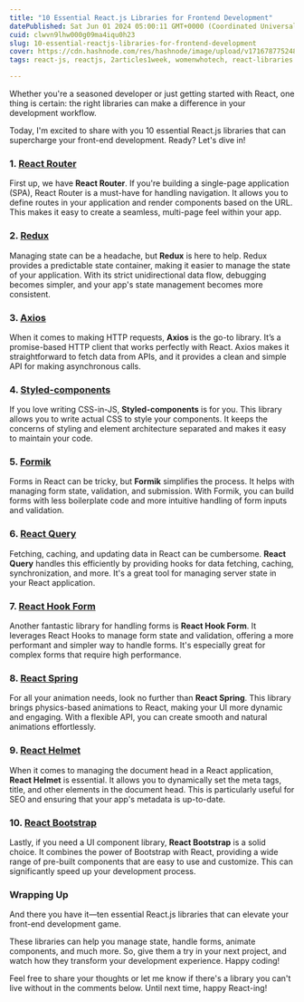 ```yaml
---
title: "10 Essential React.js Libraries for Frontend Development"
datePublished: Sat Jun 01 2024 05:00:11 GMT+0000 (Coordinated Universal Time)
cuid: clwvn9lhw000g09ma4iqu0h23
slug: 10-essential-reactjs-libraries-for-frontend-development
cover: https://cdn.hashnode.com/res/hashnode/image/upload/v1716787752486/ee3c71b0-11f7-422a-9e22-522a0706c296.png
tags: react-js, reactjs, 2articles1week, womenwhotech, react-libraries

---
```


Whether you're a seasoned developer or just getting started with React, one thing is certain: the right libraries can make a difference in your development workflow.

Today, I'm excited to share with you 10 essential React.js libraries that can supercharge your front-end development. Ready? Let's dive in!

### 1\. [**React Router**](https://reactrouter.com/)

First up, we have **React Router**. If you're building a single-page application (SPA), React Router is a must-have for handling navigation. It allows you to define routes in your application and render components based on the URL. This makes it easy to create a seamless, multi-page feel within your app.

### 2\. [**Redux**](https://redux.js.org/)

Managing state can be a headache, but **Redux** is here to help. Redux provides a predictable state container, making it easier to manage the state of your application. With its strict unidirectional data flow, debugging becomes simpler, and your app's state management becomes more consistent.

### 3\. [**Axios**](https://axios-http.com/docs/intro)

When it comes to making HTTP requests, **Axios** is the go-to library. It’s a promise-based HTTP client that works perfectly with React. Axios makes it straightforward to fetch data from APIs, and it provides a clean and simple API for making asynchronous calls.

### 4\. [**Styled-components**](https://www.styled-components.com/)

If you love writing CSS-in-JS, **Styled-components** is for you. This library allows you to write actual CSS to style your components. It keeps the concerns of styling and element architecture separated and makes it easy to maintain your code.

### 5\. [**Formik**](https://formik.org/)

Forms in React can be tricky, but **Formik** simplifies the process. It helps with managing form state, validation, and submission. With Formik, you can build forms with less boilerplate code and more intuitive handling of form inputs and validation.

### 6\. [**React Query**](https://www.npmjs.com/package/react-query)

Fetching, caching, and updating data in React can be cumbersome. **React Query** handles this efficiently by providing hooks for data fetching, caching, synchronization, and more. It's a great tool for managing server state in your React application.

### 7\. [**React Hook Form**](https://react-hook-form.com/)

Another fantastic library for handling forms is **React Hook Form**. It leverages React Hooks to manage form state and validation, offering a more performant and simpler way to handle forms. It's especially great for complex forms that require high performance.

### 8\. [**React Spring**](https://www.react-spring.dev/)

For all your animation needs, look no further than **React Spring**. This library brings physics-based animations to React, making your UI more dynamic and engaging. With a flexible API, you can create smooth and natural animations effortlessly.

### 9\. [**React Helmet**](https://www.npmjs.com/package/react-helmet)

When it comes to managing the document head in a React application, **React Helmet** is essential. It allows you to dynamically set the meta tags, title, and other elements in the document head. This is particularly useful for SEO and ensuring that your app's metadata is up-to-date.

### 10\. [**React Bootstrap**](https://react-bootstrap.netlify.app/)

Lastly, if you need a UI component library, **React Bootstrap** is a solid choice. It combines the power of Bootstrap with React, providing a wide range of pre-built components that are easy to use and customize. This can significantly speed up your development process.

### Wrapping Up

And there you have it—ten essential React.js libraries that can elevate your front-end development game.

These libraries can help you manage state, handle forms, animate components, and much more. So, give them a try in your next project, and watch how they transform your development experience. Happy coding!

Feel free to share your thoughts or let me know if there's a library you can't live without in the comments below. Until next time, happy React-ing!